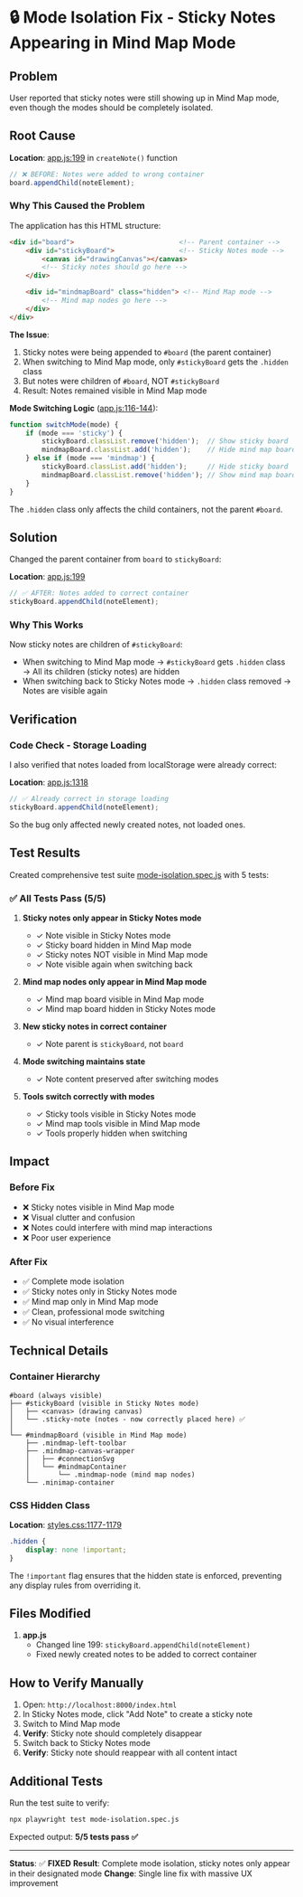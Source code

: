 # 🔒 Mode Isolation Fix - Sticky Notes Appearing in Mind Map Mode

## Problem

User reported that sticky notes were still showing up in Mind Map mode, even though the modes should be completely isolated.

## Root Cause

**Location**: [app.js:199](app.js#L199) in `createNote()` function

```javascript
// ❌ BEFORE: Notes were added to wrong container
board.appendChild(noteElement);
```

### Why This Caused the Problem

The application has this HTML structure:

```html
<div id="board">                          <!-- Parent container -->
    <div id="stickyBoard">                <!-- Sticky Notes mode -->
        <canvas id="drawingCanvas"></canvas>
        <!-- Sticky notes should go here -->
    </div>

    <div id="mindmapBoard" class="hidden"> <!-- Mind Map mode -->
        <!-- Mind map nodes go here -->
    </div>
</div>
```

**The Issue**:
1. Sticky notes were being appended to `#board` (the parent container)
2. When switching to Mind Map mode, only `#stickyBoard` gets the `.hidden` class
3. But notes were children of `#board`, NOT `#stickyBoard`
4. Result: Notes remained visible in Mind Map mode

**Mode Switching Logic** ([app.js:116-144](app.js#L116-L144)):
```javascript
function switchMode(mode) {
    if (mode === 'sticky') {
        stickyBoard.classList.remove('hidden');  // Show sticky board
        mindmapBoard.classList.add('hidden');    // Hide mind map board
    } else if (mode === 'mindmap') {
        stickyBoard.classList.add('hidden');     // Hide sticky board
        mindmapBoard.classList.remove('hidden'); // Show mind map board
    }
}
```

The `.hidden` class only affects the child containers, not the parent `#board`.

## Solution

Changed the parent container from `board` to `stickyBoard`:

**Location**: [app.js:199](app.js#L199)

```javascript
// ✅ AFTER: Notes added to correct container
stickyBoard.appendChild(noteElement);
```

### Why This Works

Now sticky notes are children of `#stickyBoard`:
- When switching to Mind Map mode → `#stickyBoard` gets `.hidden` class → All its children (sticky notes) are hidden
- When switching back to Sticky Notes mode → `.hidden` class removed → Notes are visible again

## Verification

### Code Check - Storage Loading

I also verified that notes loaded from localStorage were already correct:

**Location**: [app.js:1318](app.js#L1318)

```javascript
// ✅ Already correct in storage loading
stickyBoard.appendChild(noteElement);
```

So the bug only affected newly created notes, not loaded ones.

## Test Results

Created comprehensive test suite [mode-isolation.spec.js](mode-isolation.spec.js) with 5 tests:

### ✅ All Tests Pass (5/5)

1. **Sticky notes only appear in Sticky Notes mode**
   - ✓ Note visible in Sticky Notes mode
   - ✓ Sticky board hidden in Mind Map mode
   - ✓ Sticky notes NOT visible in Mind Map mode
   - ✓ Note visible again when switching back

2. **Mind map nodes only appear in Mind Map mode**
   - ✓ Mind map board visible in Mind Map mode
   - ✓ Mind map board hidden in Sticky Notes mode

3. **New sticky notes in correct container**
   - ✓ Note parent is `stickyBoard`, not `board`

4. **Mode switching maintains state**
   - ✓ Note content preserved after switching modes

5. **Tools switch correctly with modes**
   - ✓ Sticky tools visible in Sticky Notes mode
   - ✓ Mind map tools visible in Mind Map mode
   - ✓ Tools properly hidden when switching

## Impact

### Before Fix
- ❌ Sticky notes visible in Mind Map mode
- ❌ Visual clutter and confusion
- ❌ Notes could interfere with mind map interactions
- ❌ Poor user experience

### After Fix
- ✅ Complete mode isolation
- ✅ Sticky notes only in Sticky Notes mode
- ✅ Mind map only in Mind Map mode
- ✅ Clean, professional mode switching
- ✅ No visual interference

## Technical Details

### Container Hierarchy

```
#board (always visible)
├── #stickyBoard (visible in Sticky Notes mode)
│   ├── <canvas> (drawing canvas)
│   └── .sticky-note (notes - now correctly placed here) ✅
│
└── #mindmapBoard (visible in Mind Map mode)
    ├── .mindmap-left-toolbar
    ├── .mindmap-canvas-wrapper
    │   ├── #connectionSvg
    │   └── #mindmapContainer
    │       └── .mindmap-node (mind map nodes)
    └── .minimap-container
```

### CSS Hidden Class

**Location**: [styles.css:1177-1179](styles.css#L1177-L1179)

```css
.hidden {
    display: none !important;
}
```

The `!important` flag ensures that the hidden state is enforced, preventing any display rules from overriding it.

## Files Modified

1. **app.js**
   - Changed line 199: `stickyBoard.appendChild(noteElement)`
   - Fixed newly created notes to be added to correct container

## How to Verify Manually

1. Open: `http://localhost:8000/index.html`
2. In Sticky Notes mode, click "Add Note" to create a sticky note
3. Switch to Mind Map mode
4. **Verify**: Sticky note should completely disappear
5. Switch back to Sticky Notes mode
6. **Verify**: Sticky note should reappear with all content intact

## Additional Tests

Run the test suite to verify:

```bash
npx playwright test mode-isolation.spec.js
```

Expected output: **5/5 tests pass ✅**

---

**Status**: ✅ **FIXED**
**Result**: Complete mode isolation, sticky notes only appear in their designated mode
**Change**: Single line fix with massive UX improvement
